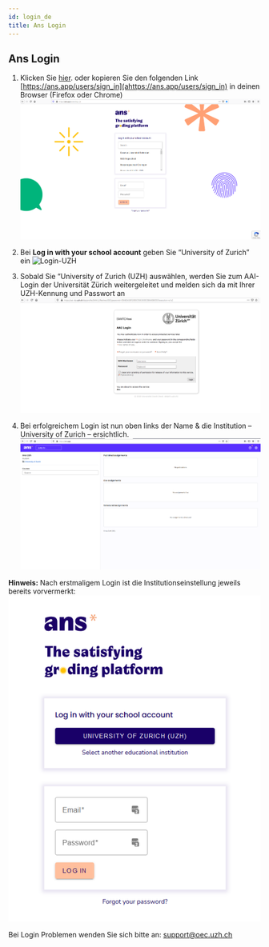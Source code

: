 ```yaml
---
id: login_de
title: Ans Login
---
```


## Ans Login

1. Klicken Sie [hier](https://ans.app/users/sign_in). oder kopieren Sie den folgenden Link [https://ans.app/users/sign_in](ahttps://ans.app/users/sign_in) in deinen Browser (Firefox oder Chrome)
![Login-WAYF](assets/login-wayf.png)

1. Bei **Log in with your school account** geben Sie “University of Zurich” ein
![Login-UZH](assets/login-uzh)

1. Sobald Sie “University of Zurich (UZH) auswählen, werden Sie zum AAI-Login der Universität Zürich weitergeleitet und melden sich da mit Ihrer UZH-Kennung und Passwort an
![Login-AAI](assets/login-aai.png)

1. Bei erfolgreichem Login ist nun oben links der Name & die Institution – University of Zurich – ersichtlich.
![Login-Start](assets/login-start.png)

**Hinweis:** Nach erstmaligem Login ist die Institutionseinstellung jeweils bereits vorvermerkt:
![Login-Return](assets/login-return.png)

Bei Login Problemen wenden Sie sich bitte an: [support@oec.uzh.ch](mailto:support@oec.uzh.ch)



